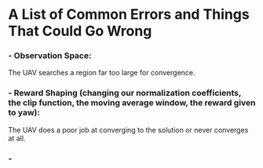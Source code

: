 # A List of Common Errors and Things That Could Go Wrong

### - Observation Space:

The UAV searches a region far too large for convergence.

### - Reward Shaping (changing our normalization coefficients, the clip function, the moving average window, the reward given to yaw):

The UAV does a poor job at converging to the solution or never converges at all.

### - 
